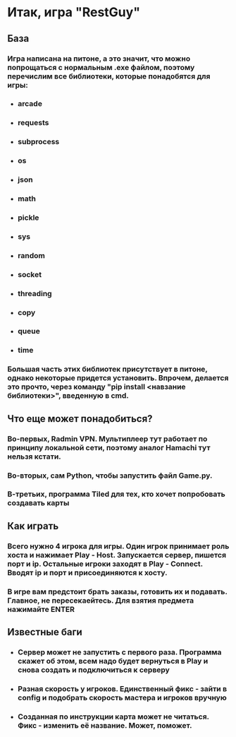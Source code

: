 # Итак, игра "RestGuy"
## База
### Игра написана на питоне, а это значит, что можно попрощаться с нормальным .exe файлом, поэтому перечислим все библиотеки, которые понадобятся для игры:
 - ### arcade
 - ### requests
 - ### subprocess
 - ### os
 - ### json
 - ### math
 - ### pickle
 - ### sys
 - ### random
 - ### socket
 - ### threading
 - ### copy
 - ### queue
 - ### time
### Большая часть этих библиотек присутствует в питоне, однако некоторые придется установить. Впрочем, делается это прочто, через команду "pip install <навзание библиотеки>", введенную в cmd.

## Что еще может понадобиться?
### Во-первых, Radmin VPN. Мультиплеер тут работает по принципу локальной сети, поэтому аналог Hamachi тут нельзя кстати.
### Во-вторых, сам Python, чтобы запустить файл Game.py.
### В-третьих, программа Tiled для тех, кто хочет попробовать создавать карты

## Как играть
### Всего нужно 4 игрока для игры. Один игрок принимает роль хоста и нажимает Play - Host. Запускается сервер, пишется порт и ip. Остальные игроки заходят в Play - Connect. Вводят ip и порт и присоединяются к хосту.
### В игре вам предстоит брать заказы, готовить их и подавать. Главное, не пересекаейтесь. Для взятия предмета нажимайте ENTER

## Известные баги
- ### Сервер может не запустить с первого раза. Программа скажет об этом, всем надо будет вернуться в Play и снова создать и подключиться к серверу
- ### Разная скорость у игроков. Единственный фикс - зайти в config и подобрать скорость мастера и игроков вручную
- ### Созданная по инструкции карта может не читаться. Фикс - изменить её название. Может, поможет.